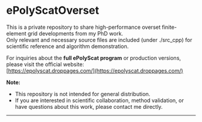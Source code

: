# ePolyScatOverset

This is a private repository to share high-performance overset finite-element grid developments from my PhD work.  
Only relevant and necessary source files are included (under ./src_cpp) for scientific reference and algorithm demonstration.

For inquiries about the **full ePolyScat program** or production versions, please visit the official website:  
[https://epolyscat.droppages.com/](https://epolyscat.droppages.com/)

**Note:**  
- This repository is not intended for general distribution.  
- If you are interested in scientific collaboration, method validation, or have questions about this work, please contact me directly.

---
